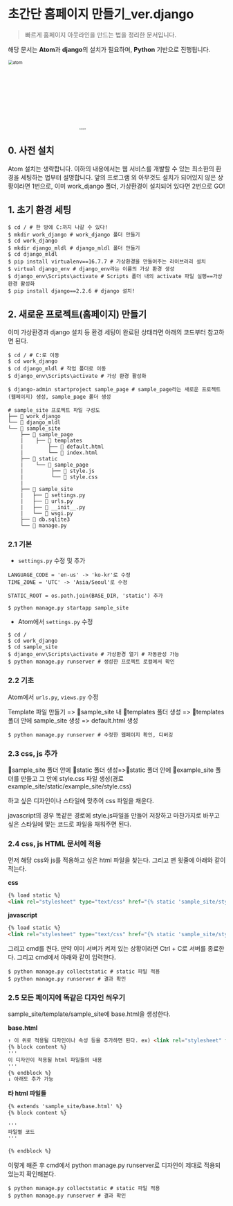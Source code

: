 # 초간단 홈페이지 만들기_ver.django

> 빠르게 홈페이지 아웃라인을 만드는 법을 정리한 문서입니다. 

해당 문서는 **Atom**과 **django**의 설치가 필요하며, **Python** 기반으로 진행됩니다. 

<img width="240" alt="atom" src="https://user-images.githubusercontent.com/58945760/98442653-2ca0d880-2149-11eb-9db0-e429a6750dfd.png" style="zoom: 67%;" >

<img src="https://user-images.githubusercontent.com/58945760/98442657-39253100-2149-11eb-81d4-77ab2bb254d6.png" alt="unnamed" style="zoom:20%;" />

## 0. 사전 설치

Atom 설치는 생략합니다. 이하의 내용에서는 웹 서비스를 개발할 수 있는 최소한의 환경을 세팅하는 법부터 설명합니다. 앞의 프로그램 외 아무것도 설치가 되어있지 않은 상황이라면 1번으로, 이미 work_django 폴더, 가상환경이 설치되어 있다면 2번으로 GO!

## 1. 초기 환경 세팅

```shell
$ cd / # 한 방에 C:까지 나갈 수 있다!
$ mkdir work_django # work_django 폴더 만들기
$ cd work_django 
$ mkdir django_mldl # django_mldl 폴더 만들기
$ cd django_mldl
$ pip install virtualenv==16.7.7 # 가상환경을 만들어주는 라이브러리 설치
$ virtual django_env # django_env라는 이름의 가상 환경 생성
$ django_env\Scripts\activate # Scripts 폴더 내의 activate 파일 실행==가상환경 활성화
$ pip install django==2.2.6 # django 설치!
```

## 2. 새로운 프로젝트(홈페이지) 만들기

이미 가상환경과 django 설치 등 환경 세팅이 완료된 상태라면 아래의 코드부터 참고하면 된다. 

```shell
$ cd / # C:로 이동
$ cd work_django 
$ cd django_mldl # 작업 폴더로 이동
$ django_env\Scripts\activate # 가상 환경 활성화
```



```shell
$ django-admin startproject sample_page # sample_page라는 새로운 프로젝트(웹페이지) 생성, sample_page 폴더 생성
```



```
# sample_site 프로젝트 파일 구성도
├── 📂 work_django
└── 📂 django_mldl
└── 📂 sample_site
    ├── 📂 sample_page
    |    ├── 📂 templates
    |        ├── 📄 default.html
    |        └── 📄 index.html
    ├── 📂 static
    |    └── 📂 sample_page
    |         ├── 📄 style.js
    |         └── 📄 style.css
    |        
    ├── 📂 sample_site
    |   ├── 📄 settings.py
    |   ├── 📄 urls.py
    |   ├── 📄 __init__.py
    |   └── 📄 wsgi.py
    ├── 📄 db.sqlite3
    └── 📄 manage.py
```

### 2.1 기본 

- `settings.py` 수정 및 추가

```
LANGUAGE_CODE = 'en-us' -> 'ko-kr'로 수정
TIME_ZONE = 'UTC' -> 'Asia/Seoul'로 수정

STATIC_ROOT = os.path.join(BASE_DIR, 'static') 추가
```



```shell
$ python manage.py startapp sample_site
```

- Atom에서 `settings.py` 수정

```shell
$ cd /
$ cd work_django
$ cd sample_site
$ django_env\Scripts\activate # 가상환경 열기 # 자동완성 가능
$ python manage.py runserver # 생성한 프로젝트 로컬에서 확인
```

### 2.2 기초

Atom에서 `urls.py`, `views.py` 수정

Template 파일 만들기 => 📂sample_site 내 📂templates 폴더 생성 => 📂templates 폴더 안에 sample_site 생성 => default.html 생성

```shell 
$ python manage.py runserver # 수정한 웹페이지 확인, 디버깅
```

### 2.3 css, js 추가

📂sample_site 폴더 안에 📂static 폴더 생성=>📂static 폴더 안에 📂example_site 폴더를 만들고 그 안에 style.css 파일 생성(경로 example_site/static/example_site/style.css)

하고 싶은 디자인이나 스타일에 맞추어 css 파일을 채운다. 

javascript의 경우 똑같은 경로에 style.js파일을 만들어 저장하고 마찬가지로 바꾸고 싶은 스타일에 맞는 코드로 파일을 채워주면 된다.

### 2.4 css, js HTML 문서에 적용

먼저 해당 css와 js를 적용하고 싶은 html 파일을 찾는다. 그리고 맨 윗줄에 아래와 같이 적는다. 

**css**

```html
{% load static %}
<link rel="stylesheet" type="text/css" href="{% static 'sample_site/style.css' %}" />
```

**javascript**

```html
{% load static %}
<link rel="stylesheet" type="text/css" href="{% static 'sample_site/style.js' %}" />
```

그리고 cmd를 켠다. 만약 이미 서버가 켜져 있는 상황이라면 Ctrl + C로 서버를 종료한다. 그리고 cmd에서 아래와 같이 입력한다. 

```shell
$ python manage.py collectstatic # static 파일 적용
$ python manage.py runserver # 결과 확인
```

### 2.5 모든 페이지에 똑같은 디자인 씌우기

sample_site/template/sample_site에 base.html을 생성한다. 

**base.html**

```html
↑ 이 위로 적용될 디자인이나 속성 등을 추가하면 된다. ex) <link rel="stylesheet" type="text/css" href="{% static 'sample_site/style.css' %}" />
{% block content %}
'''
이 디자인이 적용될 html 파일들의 내용
'''
{% endblock %}
↓ 아래도 추가 가능
```

**타 html 파일들**

```html
{% extends 'sample_site/base.html' %}
{% block content %}

'''
파일별 코드
'''

{% endblock %}
```

이렇게 해준 후 cmd에서 python manage.py runserver로 디자인이 제대로 적용되었는지 확인해본다.

```shell
$ python manage.py collectstatic # static 파일 적용
$ python manage.py runserver # 결과 확인
```



